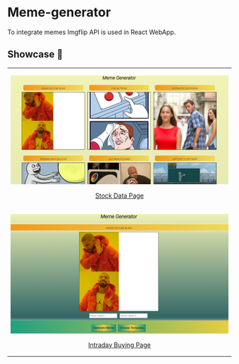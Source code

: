 # Meme-generator
To integrate memes Imgflip API is used in React WebApp.

## Showcase 👀

<table align="center">
    <tr>
        <td>
            <a href="https://github.com/Virajj28/Meme-generator/blob/main/images/Template.png">
                <p align="center">
                    <img src="images/Template.png" alt="home-page">
                    <p align="center">Stock Data Page</p>
                </p>
            </a>
        </td>
    </tr>
    <tr>
        <td>
            <a href="https://github.com/Virajj28/Meme-generator/blob/main/images/Memr.png">
                <p align="center">
                    <img src="images/Memr.png" alt="meme-page">
                    <p align="center">Intraday Buying Page</p>
                </p>
            </a>
        </td>
    </tr>
</table>